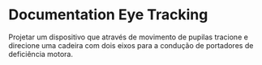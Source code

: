 # Documentation Eye Tracking

Projetar um dispositivo que através de movimento de pupilas tracione e direcione uma cadeira com dois eixos para a condução de portadores de deficiência motora.
